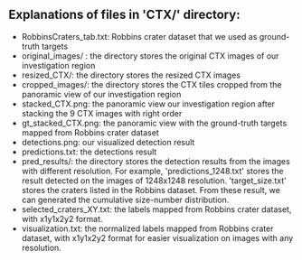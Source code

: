 ## Explanations of files in 'CTX/' directory:

* RobbinsCraters_tab.txt: Robbins crater dataset that we used as ground-truth targets
* original_images/ : the directory stores the original CTX images of our investigation region
* resized_CTX/: the directory stores the resized CTX images
* cropped_images/: the directory stores the CTX tiles cropped from the panoramic view of our investigation region
* stacked_CTX.png: the panoramic view our investigation region after stacking the 9 CTX images with right order
* gt_stacked_CTX.png: the panoramic view with the ground-truth targets mapped from Robbins crater dataset
* detections.png: our visualized detection result
* predictions.txt: the detections result
* pred_results/: the directory stores the detection results from the images with different resolution.
            For example, 'predictions_1248.txt' stores the result detected on the images of 1248x1248 resolution.
            'target_size.txt' stores the craters listed in the Robbins dataset.
            From these result, we can generated the cumulative size-number distribution.
* selected_craters_XY.txt: the labels mapped from Robbins crater dataset, with x1y1x2y2 format.
* visualization.txt: the normalized labels mapped from Robbins crater dataset, with x1y1x2y2 format for easier visualization on images with any resolution.
